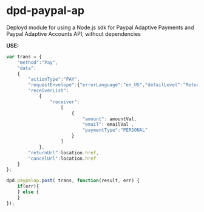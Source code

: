 dpd-paypal-ap
==========================

Deployd module for using a Node.js sdk for Paypal Adaptive Payments and Paypal Adaptive Accounts API, without dependencies

**USE:**
```javascript
var trans = {
	"method":"Pay",
	"data":
	{
		"actionType":"PAY", 
		"requestEnvelope":{"errorLanguage":"en_US","detailLevel":"ReturnAll"} ,
		"receiverList":
			{
				"receiver":
					[
						{
							"amount": amountVal, 
							"email": emailVal ,
							"paymentType":"PERSONAL"
						}
					]
			},
		"returnUrl":location.href,
		"cancelUrl":location.href
	}
};

dpd.paypalap.post( trans, function(result, err) {   
	if(err){
	} else {
	}
});
```